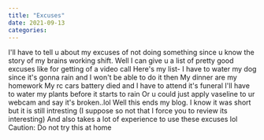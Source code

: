 ```yaml
---
title: "Excuses"
date: 2021-09-13
categories:
---
```

I'll have to tell u about my excuses of not doing something since u know the story of my brains working shift.
Well I can give u a list of pretty good excuses like for  getting of a video call
Here's my list-
I have to water my dog since it's gonna rain and I won't be able to do it then
My dinner are my homework
My rc cars battery died and I have to attend it's funeral
I'll have to water my plants before it starts to rain 
Or u could just apply vaseline to ur webcam and say it's broken..lol
Well this ends my blog.
I know it was short but it is still intresting (I suppose so not that I force you to review its interesting)
And also takes a lot of experience to use these excuses lol
Caution: Do not try this at home